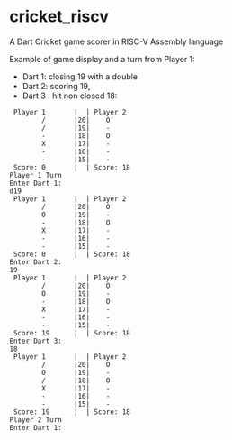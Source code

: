 # cricket_riscv
A Dart Cricket game scorer in RISC-V Assembly language

Example of game display and a turn from Player 1:
 - Dart 1: closing 19 with a double
 - Dart 2: scoring 19,
 - Dart 3 : hit non closed 18: 
```
 Player 1       |  | Player 2
        /       |20|    O
        /       |19|    -
        -       |18|    O
        X       |17|    -
        -       |16|    -
        -       |15|    -
 Score: 0       |  | Score: 18
Player 1 Turn
Enter Dart 1:
d19
 Player 1       |  | Player 2
        /       |20|    O
        O       |19|    -
        -       |18|    O
        X       |17|    -
        -       |16|    -
        -       |15|    -
 Score: 0       |  | Score: 18
Enter Dart 2:
19
 Player 1       |  | Player 2
        /       |20|    O
        O       |19|    -
        -       |18|    O
        X       |17|    -
        -       |16|    -
        -       |15|    -
 Score: 19      |  | Score: 18
Enter Dart 3:
18
 Player 1       |  | Player 2
        /       |20|    O
        O       |19|    -
        /       |18|    O
        X       |17|    -
        -       |16|    -
        -       |15|    -
 Score: 19      |  | Score: 18
Player 2 Turn
Enter Dart 1:
```
